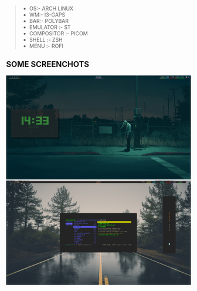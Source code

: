
> -  OS:-           ARCH LINUX
> -  WM:-           I3-GAPS
> -  BAR:-          POLYBAR
> -  EMULATOR :-    ST
> -  COMPOSITOR :-  PICOM
> -  SHELL :-       ZSH
> -  MENU :-        ROFI

 ## SOME SCREENCHOTS

 ![alt text](https://github.com/spctr01/dotfiles/blob/master/imgs/2.png)
 ![alt text](https://github.com/spctr01/dotfiles/blob/master/imgs/1.png)
